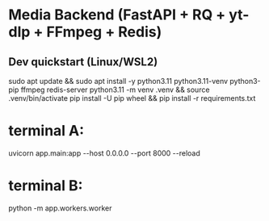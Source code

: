 ﻿# Media Backend (FastAPI + RQ + yt-dlp + FFmpeg + Redis)

## Dev quickstart (Linux/WSL2)
sudo apt update && sudo apt install -y python3.11 python3.11-venv python3-pip ffmpeg redis-server
python3.11 -m venv .venv && source .venv/bin/activate
pip install -U pip wheel && pip install -r requirements.txt
# terminal A:
uvicorn app.main:app --host 0.0.0.0 --port 8000 --reload
# terminal B:
python -m app.workers.worker
